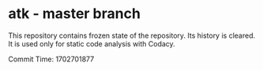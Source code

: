 # atk - master branch

This repository contains frozen state of the repository.
Its history is cleared. It is used only for static code
analysis with Codacy.

Commit Time: 1702701877